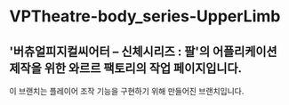 # VPTheatre-body_series-UpperLimb
'버츄얼피지컬씨어터 – 신체시리즈 : 팔'의 어플리케이션 제작을 위한 와르르 팩토리의 작업 페이지입니다.
--------------------------------------------------------------------------------
이 브랜치는 플레이어 조작 기능을 구현하기 위해 만들어진 브랜치입니다.
